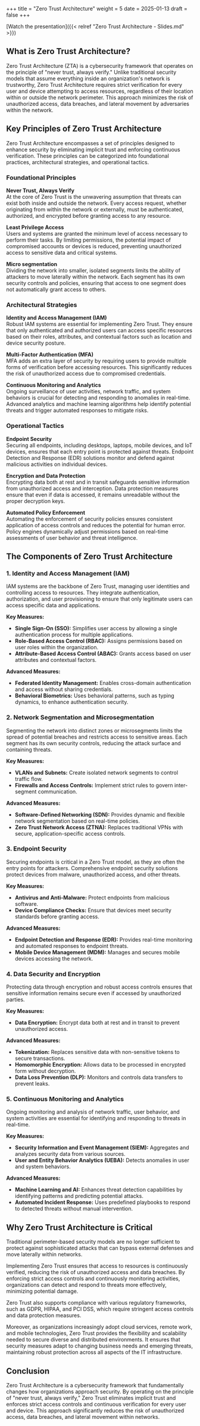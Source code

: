 +++
title = "Zero Trust Architecture"
weight = 5
date = 2025-01-13
draft = false
+++

[Watch the presentation]({{< relref "Zero Trust Architecture - Slides.md" >}})

<!-- [Se presentationen på svenska]({{< relref "Zero Trust Architecture - Slides.md" >}}) -->

## What is Zero Trust Architecture?

Zero Trust Architecture (ZTA) is a cybersecurity framework that operates on the principle of "never trust, always verify." Unlike traditional security models that assume everything inside an organization's network is trustworthy, Zero Trust Architecture requires strict verification for every user and device attempting to access resources, regardless of their location within or outside the network perimeter. This approach minimizes the risk of unauthorized access, data breaches, and lateral movement by adversaries within the network.

## Key Principles of Zero Trust Architecture

Zero Trust Architecture encompasses a set of principles designed to enhance security by eliminating implicit trust and enforcing continuous verification. These principles can be categorized into foundational practices, architectural strategies, and operational tactics.

### **Foundational Principles**

**Never Trust, Always Verify**  
At the core of Zero Trust is the unwavering assumption that threats can exist both inside and outside the network. Every access request, whether originating from within the network or externally, must be authenticated, authorized, and encrypted before granting access to any resource.

**Least Privilege Access**  
Users and systems are granted the minimum level of access necessary to perform their tasks. By limiting permissions, the potential impact of compromised accounts or devices is reduced, preventing unauthorized access to sensitive data and critical systems.

**Micro segmentation**  
Dividing the network into smaller, isolated segments limits the ability of attackers to move laterally within the network. Each segment has its own security controls and policies, ensuring that access to one segment does not automatically grant access to others.

### **Architectural Strategies**

**Identity and Access Management (IAM)**  
Robust IAM systems are essential for implementing Zero Trust. They ensure that only authenticated and authorized users can access specific resources based on their roles, attributes, and contextual factors such as location and device security posture.

**Multi-Factor Authentication (MFA)**  
MFA adds an extra layer of security by requiring users to provide multiple forms of verification before accessing resources. This significantly reduces the risk of unauthorized access due to compromised credentials.

**Continuous Monitoring and Analytics**  
Ongoing surveillance of user activities, network traffic, and system behaviors is crucial for detecting and responding to anomalies in real-time. Advanced analytics and machine learning algorithms help identify potential threats and trigger automated responses to mitigate risks.

### **Operational Tactics**

**Endpoint Security**  
Securing all endpoints, including desktops, laptops, mobile devices, and IoT devices, ensures that each entry point is protected against threats. Endpoint Detection and Response (EDR) solutions monitor and defend against malicious activities on individual devices.

**Encryption and Data Protection**  
Encrypting data both at rest and in transit safeguards sensitive information from unauthorized access and interception. Data protection measures ensure that even if data is accessed, it remains unreadable without the proper decryption keys.

**Automated Policy Enforcement**  
Automating the enforcement of security policies ensures consistent application of access controls and reduces the potential for human error. Policy engines dynamically adjust permissions based on real-time assessments of user behavior and threat intelligence.

## The Components of Zero Trust Architecture

### 1. **Identity and Access Management (IAM)**

IAM systems are the backbone of Zero Trust, managing user identities and controlling access to resources. They integrate authentication, authorization, and user provisioning to ensure that only legitimate users can access specific data and applications.

**Key Measures:**
- **Single Sign-On (SSO):** Simplifies user access by allowing a single authentication process for multiple applications.
- **Role-Based Access Control (RBAC):** Assigns permissions based on user roles within the organization.
- **Attribute-Based Access Control (ABAC):** Grants access based on user attributes and contextual factors.

**Advanced Measures:**
- **Federated Identity Management:** Enables cross-domain authentication and access without sharing credentials.
- **Behavioral Biometrics:** Uses behavioral patterns, such as typing dynamics, to enhance authentication security.

### 2. **Network Segmentation and Microsegmentation**

Segmenting the network into distinct zones or microsegments limits the spread of potential breaches and restricts access to sensitive areas. Each segment has its own security controls, reducing the attack surface and containing threats.

**Key Measures:**
- **VLANs and Subnets:** Create isolated network segments to control traffic flow.
- **Firewalls and Access Controls:** Implement strict rules to govern inter-segment communication.

**Advanced Measures:**
- **Software-Defined Networking (SDN):** Provides dynamic and flexible network segmentation based on real-time policies.
- **Zero Trust Network Access (ZTNA):** Replaces traditional VPNs with secure, application-specific access controls.

### 3. **Endpoint Security**

Securing endpoints is critical in a Zero Trust model, as they are often the entry points for attackers. Comprehensive endpoint security solutions protect devices from malware, unauthorized access, and other threats.

**Key Measures:**
- **Antivirus and Anti-Malware:** Protect endpoints from malicious software.
- **Device Compliance Checks:** Ensure that devices meet security standards before granting access.

**Advanced Measures:**
- **Endpoint Detection and Response (EDR):** Provides real-time monitoring and automated responses to endpoint threats.
- **Mobile Device Management (MDM):** Manages and secures mobile devices accessing the network.

### 4. **Data Security and Encryption**

Protecting data through encryption and robust access controls ensures that sensitive information remains secure even if accessed by unauthorized parties.

**Key Measures:**
- **Data Encryption:** Encrypt data both at rest and in transit to prevent unauthorized access.

**Advanced Measures:**
- **Tokenization:** Replaces sensitive data with non-sensitive tokens to secure transactions.
- **Homomorphic Encryption:** Allows data to be processed in encrypted form without decryption.
- **Data Loss Prevention (DLP):** Monitors and controls data transfers to prevent leaks.

### 5. **Continuous Monitoring and Analytics**

Ongoing monitoring and analysis of network traffic, user behavior, and system activities are essential for identifying and responding to threats in real-time.

**Key Measures:**
- **Security Information and Event Management (SIEM):** Aggregates and analyzes security data from various sources.
- **User and Entity Behavior Analytics (UEBA):** Detects anomalies in user and system behaviors.

**Advanced Measures:**
- **Machine Learning and AI:** Enhances threat detection capabilities by identifying patterns and predicting potential attacks.
- **Automated Incident Response:** Uses predefined playbooks to respond to detected threats without manual intervention.

## Why Zero Trust Architecture is Critical

Traditional perimeter-based security models are no longer sufficient to protect against sophisticated attacks that can bypass external defenses and move laterally within networks.

Implementing Zero Trust ensures that access to resources is continuously verified, reducing the risk of unauthorized access and data breaches. By enforcing strict access controls and continuously monitoring activities, organizations can detect and respond to threats more effectively, minimizing potential damage.

Zero Trust also supports compliance with various regulatory frameworks, such as GDPR, HIPAA, and PCI DSS, which require stringent access controls and data protection measures.

Moreover, as organizations increasingly adopt cloud services, remote work, and mobile technologies, Zero Trust provides the flexibility and scalability needed to secure diverse and distributed environments. It ensures that security measures adapt to changing business needs and emerging threats, maintaining robust protection across all aspects of the IT infrastructure.

## Conclusion

Zero Trust Architecture is a cybersecurity framework that fundamentally changes how organizations approach security. By operating on the principle of "never trust, always verify," Zero Trust eliminates implicit trust and enforces strict access controls and continuous verification for every user and device. This approach significantly reduces the risk of unauthorized access, data breaches, and lateral movement within networks.
